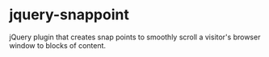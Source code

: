 jquery-snappoint
================

jQuery plugin that creates snap points to smoothly scroll a visitor's browser window to blocks of content.